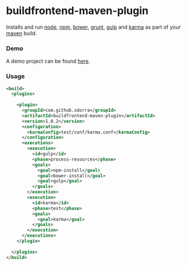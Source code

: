 buildfrontend-maven-plugin
==========================

Installs and run [node](http://nodejs.org/), [npm](https://www.npmjs.org), [bower](http://bower.io/), [grunt](http://gruntjs.com/), [gulp](http://gulpjs.com/) and [karma](http://karma-runner.github.io/) as part of your [maven](http://maven.apache.org/) build.

### Demo

A demo project can be found [here](https://github.com/sdorra/buildfrontend-maven-plugin-demo).

### Usage

```xml
<build>
  <plugins>
    
    <plugin>
      <groupId>com.github.sdorra</groupId>
      <artifactId>buildfrontend-maven-plugin</artifactId>
      <version>1.0.2</version>
      <configuration>
        <karmaConfig>test/conf/karma.conf</karmaConfig>
      </configuration>
      <executions>
        <execution>
          <id>gulp</id>
          <phase>process-resources</phase>
          <goals>
            <goal>npm-install</goal>
            <goal>bower-install</goal>
            <goal>gulp</goal>
          </goals>
        </execution>
        <execution>
          <id>karma</id>
          <phase>test</phase>
          <goals>
            <goal>karma</goal>
          </goals>
        </execution>
      </executions>
    </plugin>
    
  </plugins>
</build>
```
